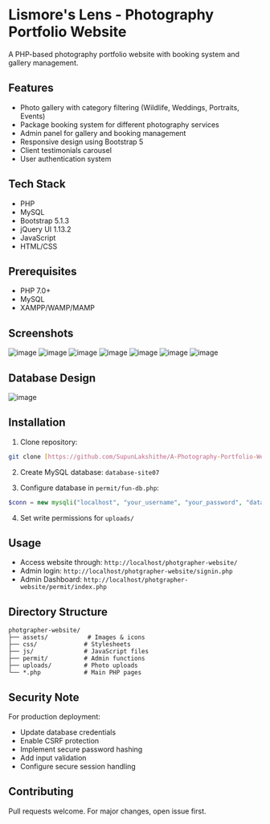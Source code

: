 # Lismore's Lens - Photography Portfolio Website

A PHP-based photography portfolio website with booking system and gallery management.

## Features

- Photo gallery with category filtering (Wildlife, Weddings, Portraits, Events)
- Package booking system for different photography services
- Admin panel for gallery and booking management
- Responsive design using Bootstrap 5
- Client testimonials carousel
- User authentication system

## Tech Stack

- PHP
- MySQL
- Bootstrap 5.1.3
- jQuery UI 1.13.2
- JavaScript
- HTML/CSS

## Prerequisites

- PHP 7.0+
- MySQL
- XAMPP/WAMP/MAMP

## Screenshots

![image](https://github.com/user-attachments/assets/fe6ce18d-b255-429a-b7a7-71a667096cc2)
![image](https://github.com/user-attachments/assets/febafa63-c448-4ab2-8238-7e4e9af88d0f)
![image](https://github.com/user-attachments/assets/bd2cae83-6e24-4c45-888e-ea4a31c354a8)
![image](https://github.com/user-attachments/assets/7069242c-4f69-4a9c-839f-36375be43e24)
![image](https://github.com/user-attachments/assets/d67fc488-77b0-451c-9915-da2b2711c2d6)
![image](https://github.com/user-attachments/assets/8d51d52b-174c-460a-9648-42a3e5abcc10) ![image](https://github.com/user-attachments/assets/dca7e1ed-84f4-4e08-bc5c-2f5b7344b7f9)

## Database Design

![image](https://github.com/user-attachments/assets/8d1723d6-137f-46bf-af9a-16dd7843cd4e)
 
## Installation

1. Clone repository:
```bash
git clone [https://github.com/SupunLakshithe/A-Photography-Portfolio-Website.git]
```

2. Create MySQL database: `database-site07`

3. Configure database in `permit/fun-db.php`:
```php
$conn = new mysqli("localhost", "your_username", "your_password", "database-site07");
```

4. Set write permissions for `uploads/`


## Usage

- Access website through: `http://localhost/photgrapher-website/`
- Admin login: `http://localhost/photgrapher-website/signin.php`
- Admin Dashboard: `http://localhost/photgrapher-website/permit/index.php`

## Directory Structure

```
photgrapher-website/
├── assets/           # Images & icons
├── css/             # Stylesheets
├── js/              # JavaScript files
├── permit/          # Admin functions
├── uploads/         # Photo uploads
└── *.php            # Main PHP pages
```

## Security Note

For production deployment:
- Update database credentials
- Enable CSRF protection
- Implement secure password hashing
- Add input validation
- Configure secure session handling

## Contributing

Pull requests welcome. For major changes, open issue first.
